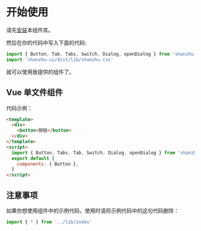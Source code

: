 # 开始使用

请先[安装](#/doc/install)本组件库。

然后在你的代码中写入下面的代码:

```javascript
import { Button, Tab, Tabs, Switch, Dialog, openDialog } from 'shanzhu-ui'
import 'shanzhu-ui/dist/lib/shanzhu.css'
```

就可以使用我提供的组件了。

## Vue 单文件组件

代码示例：

```html
<template>
  <div>
    <button>按钮</button>
  </div>
</template>
<script>
  import { Button, Tabs, Tab, Switch, Dialog, openDialog } from 'shanzhu-ui'
  export default {
    components: { Button },
  }
</script>
```

## 注意事项

如果你想使用组件中的示例代码，使用时请将示例代码中的这句代码删除：

```javascript
import { * } from '../lib/index'
```
